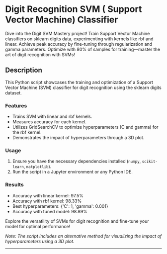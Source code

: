 # Digit Recognition SVM ( Support Vector Machine) Classifier

Dive into the Digit SVM Mastery project! Train Support Vector Machine classifiers on sklearn digits data, experimenting with kernels like rbf and linear. Achieve peak accuracy by fine-tuning through regularization and gamma parameters. Optimize with 80% of samples for training—master the art of digit recognition with SVMs!

## Description
This Python script showcases the training and optimization of a Support Vector Machine (SVM) classifier for digit recognition using the sklearn digits dataset.

### Features
- Trains SVM with linear and rbf kernels.
- Measures accuracy for each kernel.
- Utilizes GridSearchCV to optimize hyperparameters (C and gamma) for the rbf kernel.
- Demonstrates the impact of hyperparameters through a 3D plot.

### Usage
1. Ensure you have the necessary dependencies installed (`numpy`, `scikit-learn`, `matplotlib`).
2. Run the script in a Jupyter environment or any Python IDE.

### Results
- Accuracy with linear kernel: 97.5%
- Accuracy with rbf kernel: 98.33%
- Best hyperparameters: {'C': 1, 'gamma': 0.001}
- Accuracy with tuned model: 98.89%

Explore the versatility of SVMs for digit recognition and fine-tune your model for optimal performance!

*Note: The script includes an alternative method for visualizing the impact of hyperparameters using a 3D plot.*


---
